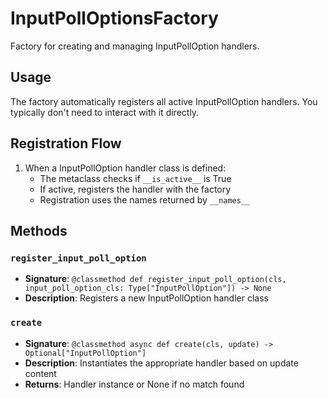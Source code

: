 # InputPollOptionsFactory

Factory for creating and managing InputPollOption handlers.

## Usage

The factory automatically registers all active InputPollOption handlers. 
You typically don't need to interact with it directly.

## Registration Flow

1. When a InputPollOption handler class is defined:
   - The metaclass checks if `__is_active__` is True
   - If active, registers the handler with the factory
   - Registration uses the names returned by `__names__`

## Methods

### `register_input_poll_option`
- **Signature**: `@classmethod def register_input_poll_option(cls, input_poll_option_cls: Type["InputPollOption"]) -> None`
- **Description**: Registers a new InputPollOption handler class

### `create`
- **Signature**: `@classmethod async def create(cls, update) -> Optional["InputPollOption"]`
- **Description**: Instantiates the appropriate handler based on update content
- **Returns**: Handler instance or None if no match found
